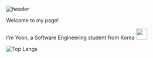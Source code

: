 ![header](https://capsule-render.vercel.app/api?type=blur&height=300&color=gradient&customColorList=19&text=Hi!%20I'm%20abluehour&fontColor=6495ED&fontAlignY=50&descAlignY=65&fontSize=50)

Welcome to my page!

I'm Yoon, a Software Engineering student from Korea <img src="https://raw.githubusercontent.com/hjnilsson/country-flags/main/svg/kr.svg" width="30">

![Top Langs](https://github-readme-stats.vercel.app/api/top-langs/?username=Jung-YoonSeong&layout=compact)
